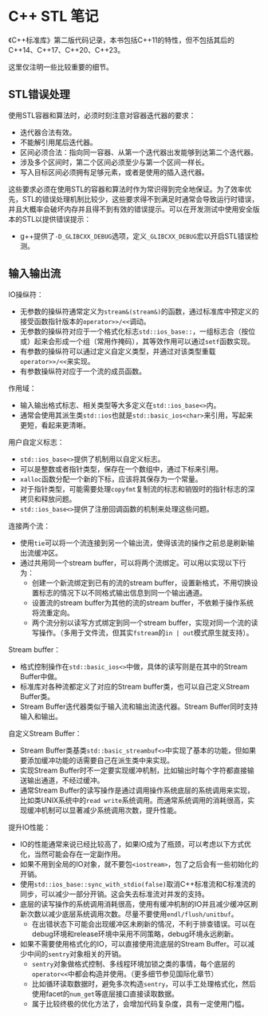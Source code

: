# C++ STL 笔记

《C++标准库》第二版代码记录，本书包括C++11的特性，但不包括其后的C++14、C++17、C++20、C++23。

这里仅注明一些比较重要的细节。

## STL错误处理

使用STL容器和算法时，必须时刻注意对容器迭代器的要求：
- 迭代器合法有效。
- 不能解引用尾后迭代器。
- 区间必须合法：指向同一容器、从第一个迭代器出发能够到达第二个迭代器。
- 涉及多个区间时，第二个区间必须至少与第一个区间一样长。
- 写入目标区间必须拥有足够元素，或者是使用的插入迭代器。

这些要求必须在使用STL的容器和算法时作为常识得到完全地保证。为了效率优先，STL的错误处理机制比较少，这些要求得不到满足时通常会导致运行时错误，并且大概率会破坏内存并且得不到有效的错误提示。可以在开发测试中使用安全版本的STL以提供错误提示：
- g++提供了`-D_GLIBCXX_DEBUG`选项，定义`_GLIBCXX_DEBUG`宏以开启STL错误检测。

## 输入输出流

IO操纵符：
- 无参数的操纵符通常定义为`stream&(stream&)`的函数，通过标准库中预定义的接受函数指针版本的`operator>>/<<`调动。
- 无参数的操纵符对应于一个格式化标志`std::ios_base::`，一组标志合（按位或）起来会形成一个组（常用作掩码），其等效作用可以通过`setf`函数实现。
- 有参数的操纵符可以通过定义自定义类型，并通过对该类型重载`operator>>/<<`来实现。
- 有参数操纵符对应于一个流的成员函数。

作用域：
- 输入输出格式标志、相关类型等大多定义在`std::ios_base<>`内。
- 通常会使用其派生类`std::ios`也就是`std::basic_ios<char>`来引用，写起来更短，看起来更清晰。

用户自定义标志：
- `std::ios_base<>`提供了机制用以自定义标志。
- 可以是整数或者指针类型，保存在一个数组中，通过下标来引用。
- `xalloc`函数分配一个新的下标，应该将其保存为一个常量。
- 对于指针类型，可能需要处理`copyfmt`复制流的标志和销毁时的指针标志的深拷贝和释放问题。
- `std::ios_base<>`提供了注册回调函数的机制来处理这些问题。

连接两个流：
- 使用`tie`可以将一个流连接到另一个输出流，使得该流的操作之前总是刷新输出流缓冲区。
- 通过共用同一个stream buffer，可以将两个流绑定。可以用以实现以下行为：
    - 创建一个新流绑定到已有的流的stream buffer，设置新格式，不用切换设置标志的情况下以不同格式输出信息到同一个输出通道。
    - 设置流的stream buffer为其他的流的stream buffer，不依赖于操作系统将流重定向。
    - 两个流分别以读写方式绑定到同一个stream buffer，实现对同一个流的读写操作。（多用于文件流，但其实`fstream`的`in | out`模式原生就支持）。

Stream buffer：
- 格式控制操作在`std::basic_ios<>`中做，具体的读写则是在其中的Stream Buffer中做。
- 标准库对各种流都定义了对应的Stream buffer类，也可以自己定义Stream Buffer类。
- Stream Buffer迭代器类似于输入流和输出流迭代器。Stream Buffer同时支持输入和输出。

自定义Stream Buffer：
- Stream Buffer类基类`std::basic_streambuf<>`中实现了基本的功能，但如果要添加缓冲功能的话需要自己在派生类中来实现。
- 实现Stream Buffer时不一定要实现缓冲机制，比如输出时每个字符都直接输送输出通道，不经过缓冲。
- 通常Stream Buffer的读写操作是通过调用操作系统底层的系统调用来实现，比如类UNIX系统中的`read write`系统调用。而通常系统调用的消耗很高，实现缓冲机制可以显著减少系统调用次数，提升性能。

提升IO性能：
- IO的性能通常来说已经比较高了，如果IO成为了瓶颈，可以考虑以下方式优化，当然可能会存在一定副作用。
- 如果不用到全局的IO对象，就不要包`<iostream>`，包了之后会有一些初始化的开销。
- 使用`std::ios_base::sync_with_stdio(false)`取消C++标准流和C标准流的同步，可以减少一部分开销。这会失去标准流对并发的支持。
- 底层的读写操作的系统调用消耗很高，使用有缓冲机制的IO并且减少缓冲区刷新次数以减少底层系统调用次数。尽量不要使用`endl/flush/unitbuf`。
    - 在出错状态下可能会出现缓冲区未刷新的情况，不利于排查错误。可以在debug环境和release环境中采用不同策略，debug环境永远刷新。
- 如果不需要使用格式化的IO，可以直接使用流底层的Stream Buffer。可以减少中间的`sentry`对象相关的开销。
    - `sentry`对象做格式控制、多线程环境加锁之类的事情，每个底层的`operator<<`中都会构造并使用。（更多细节参见国际化章节）
    - 比如循环读取数据时，避免多次构造`sentry`，可以手工处理格式化，然后使用facet的`num_get`等底层接口直接读取数据。
    - 属于比较终极的优化方法了，会增加代码复杂度，具有一定使用门槛。